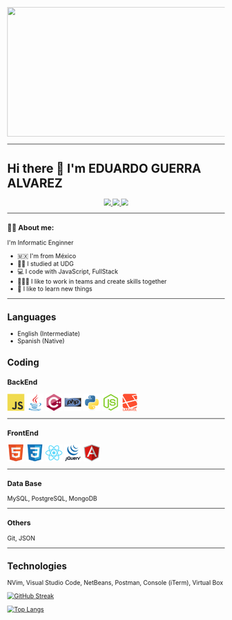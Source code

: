 <div align="center">
  
  
  <img src="https://media4.giphy.com/media/oMHPlvpTvnXGPS7GhX/giphy.gif?cid=ecf05e47softbt5elen2fecp9ncf2tqxqntmp7o7g7lqe4re&rid=giphy.gif&ct=g" width="600" height="300"/>
</div>

---
# Hi there 👋 I'm EDUARDO GUERRA ALVAREZ

<div id="badges" align="center">
  <a href="">
    <img src="https://img.shields.io/badge/LinkedIn-blue?logo=linkedin&logoColor=white&style=for-the-badge"/>
  </a>
  <a href="">
    <img src="https://shields.io/badge/Instagram-white?style=for-the-badge&logo=instagram" /> 
  </a>
  <a href="">
    <img src="https://shields.io/badge/Facebook-blue?style=for-the-badge&logo=facebook&logoColor=white" />
  </a>
</div>

---

### :man_technologist: About me:
I'm Informatic Enginner
 - 🇲🇽 I'm from México
 - 👨‍🎓 I studied at UDG
 - 💻 I code with JavaScript, FullStack
 - 🧑‍🤝‍🧑 I like to work in teams and create skills together
 - 📖 I like to learn new things
---

## Languages
- English (Intermediate)
- Spanish (Native)

## Coding
### BackEnd
<div>
  <img src="https://github.com/devicons/devicon/blob/master/icons/javascript/javascript-original.svg" title="JavaScript" alt="JavaScript" width="40" height="40" />
  <img src="https://github.com/devicons/devicon/blob/master/icons/java/java-original.svg" title="Java" alt="Java" width="40" height="40" /> 
  <img src="https://github.com/devicons/devicon/blob/master/icons/cplusplus/cplusplus-original.svg" title="Cplus" alt="Cplusplus" width="40" height="40" />
  <img src="https://github.com/devicons/devicon/blob/master/icons/php/php-original.svg" title="PHP" alt="PHP" width="40" height="40" />
  <img src="https://github.com/devicons/devicon/blob/master/icons/python/python-original.svg" title="Python" alt="Python" width="40" height="40" />
  <img src="https://github.com/devicons/devicon/blob/master/icons/nodejs/nodejs-original.svg" title="Node" alt="Node" width="40" height="40" />
  <img src="https://github.com/devicons/devicon/blob/master/icons/laravel/laravel-plain-wordmark.svg" title="Laravel" alt="Laravel" width="40" height="40" />
</div>

---

### FrontEnd
<div>
  <img src="https://github.com/devicons/devicon/blob/master/icons/html5/html5-original.svg" title="HTML" alt="HTML" width="40" height="40" />
  <img src="https://github.com/devicons/devicon/blob/master/icons/css3/css3-original.svg" title="CSS" alt="CSS" width="40" height="40" />
  <img src="https://github.com/devicons/devicon/blob/master/icons/react/react-original.svg" title="ReactJS" alt="ReactJS" width="40" height="40" />
  <img src="https://github.com/devicons/devicon/blob/master/icons/jquery/jquery-original-wordmark.svg" title="JQuery" alt="JQuery" width="40" height="40" />
  <img src="https://github.com/devicons/devicon/blob/master/icons/angularjs/angularjs-original.svg" title="Angular" alt="Angular" width="40" height="40" />
</div>

---

### Data Base
MySQL, PostgreSQL, MongoDB

---

### Others
Git, JSON

---

## Technologies
NVim, Visual Studio Code, NetBeans, Postman, Console (iTerm), Virtual Box

[![GitHub Streak](http://github-readme-streak-stats.herokuapp.com?user=Eduardo-Guerra-Alvarez&theme=dark&background=000000)](https://git.io/streak-stats)

[![Top Langs](https://github-readme-stats.vercel.app/api/top-langs/?username=Eduardo-Guerra-Alvarez&layout=compact&theme=vision-friendly-dark)](https://github.com/anuraghazra/github-readme-stats)
